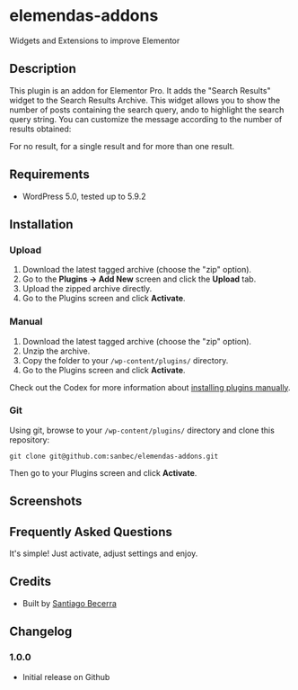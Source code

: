 # elemendas-addons
Widgets and Extensions to improve Elementor

## Description

This plugin is an addon for Elementor Pro. It adds the "Search Results" widget to the Search Results Archive. This widget allows you to show the number
of posts containing the search query, ando to highlight the search query string. 
You can customize the message according to the number of results obtained:

For no result, for a single result and for more than one result.


## Requirements
* WordPress 5.0, tested up to 5.9.2

## Installation

### Upload

1. Download the latest tagged archive (choose the "zip" option).
2. Go to the __Plugins -> Add New__ screen and click the __Upload__ tab.
3. Upload the zipped archive directly.
4. Go to the Plugins screen and click __Activate__.

### Manual

1. Download the latest tagged archive (choose the "zip" option).
2. Unzip the archive.
3. Copy the folder to your `/wp-content/plugins/` directory.
4. Go to the Plugins screen and click __Activate__.

Check out the Codex for more information about [installing plugins manually](https://wordpress.org/support/article/managing-plugins/).

### Git

Using git, browse to your `/wp-content/plugins/` directory and clone this repository:

`git clone git@github.com:sanbec/elemendas-addons.git`

Then go to your Plugins screen and click __Activate__.

## Screenshots

## Frequently Asked Questions

It's simple! Just activate, adjust settings and enjoy.

## Credits

* Built by [Santiago Becerra](https://elemendas.com/)

## Changelog

### 1.0.0
* Initial release on Github
